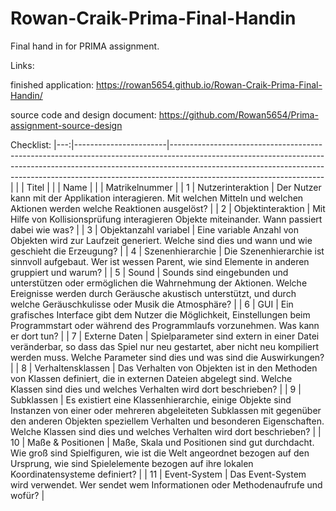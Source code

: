 # Rowan-Craik-Prima-Final-Handin
Final hand in for PRIMA assignment.

Links:

finished application:
https://rowan5654.github.io/Rowan-Craik-Prima-Final-Handin/

source code and design document:
https://github.com/Rowan5654/Prima-assignment-source-design

Checklist:
|---:|-----------------------|--------------------------------------------------------------------------------------------------------------------------------------------------------------------------------------------------------------------------------------------------------------------------------|
|    | Titel                 |
|    | Name                  |
|    | Matrikelnummer        |
|  1 | Nutzerinteraktion     | Der Nutzer kann mit der Applikation interagieren. Mit welchen Mitteln und welchen Aktionen werden welche Reaktionen ausgelöst?                                                                                                                                                 |
|  2 | Objektinteraktion     | Mit Hilfe von Kollisionsprüfung interagieren Objekte miteinander. Wann passiert dabei wie was?                                                                                                                                                                                 |
|  3 | Objektanzahl variabel | Eine variable Anzahl von Objekten wird zur Laufzeit generiert. Welche sind dies und wann und wie geschieht die Erzeugung?                                                                                                                                                      |
|  4 | Szenenhierarchie      | Die Szenenhierarchie ist sinnvoll aufgebaut. Wer ist wessen Parent, wie sind Elemente in anderen gruppiert und warum?                                                                                                                                                          |
|  5 | Sound                 | Sounds sind eingebunden und unterstützen oder ermöglichen die Wahrnehmung der Aktionen. Welche Ereignisse werden durch Geräusche akustisch unterstützt, und durch welche Geräuschkulisse oder Musik die Atmosphäre?                                                            |
|  6 | GUI                   | Ein grafisches Interface gibt dem Nutzer die Möglichkeit, Einstellungen beim Programmstart oder während des Programmlaufs vorzunehmen. Was kann er dort tun?                                                                                   |
|  7 | Externe Daten         | Spielparameter sind extern in einer Datei veränderbar, so dass das Spiel nur neu gestartet, aber nicht neu kompiliert werden muss. Welche Parameter sind dies und was sind die Auswirkungen?                                                                                   |
|  8 | Verhaltensklassen     | Das Verhalten von Objekten ist in den Methoden von Klassen definiert, die in externen Dateien abgelegt sind. Welche Klassen sind dies und welches Verhalten wird dort beschrieben?                                                                                             |
|  9 | Subklassen            | Es existiert eine Klassenhierarchie, einige Objekte sind Instanzen von einer oder mehreren abgeleiteten Subklassen mit gegenüber den anderen Objekten speziellem Verhalten und besonderen Eigenschaften. Welche Klassen sind dies und welches Verhalten wird dort beschrieben? |
| 10 | Maße & Positionen     | Maße, Skala und Positionen sind gut durchdacht. Wie groß sind Spielfiguren, wie ist die Welt angeordnet bezogen auf den Ursprung, wie sind Spielelemente bezogen auf ihre lokalen Koordinatensysteme definiert?                                                                |
| 11 | Event-System          | Das Event-System wird verwendet. Wer sendet wem Informationen oder Methodenaufrufe und wofür?                                                                                                                                                                                  |
